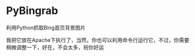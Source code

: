 PyBingrab
=========

利用Python抓取Bing首页背景图片

我把它放在Apache下执行了，当然，你也可以利用命令行运行它，不过，你需要稍微调整一下，好在，不会太多，祝你好运
